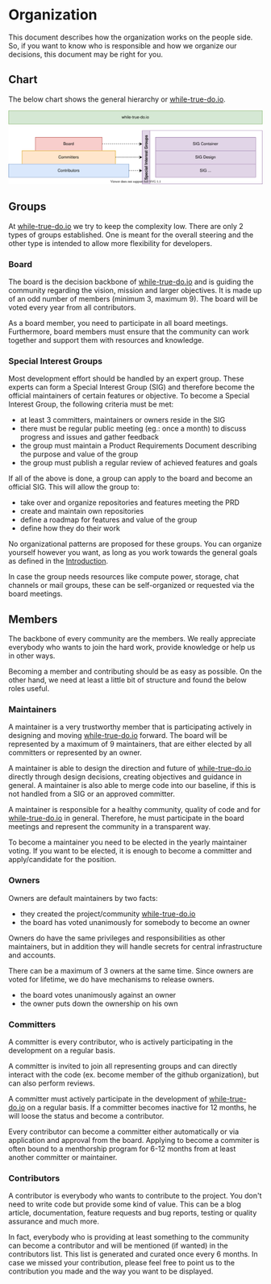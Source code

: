 # Organization

This document describes how the organization works on the people side. So, if
you want to know who is responsible and how we organize our decisions, this
document may be right for you.

## Chart

The below chart shows the general hierarchy or
[while-true-do.io](https://while-true-do.io).

![organization image](../assets/organization.drawio.svg)

## Groups

At [while-true-do.io](https://while-true-do.io) we try to keep the complexity
low. There are only 2 types of groups established. One is meant for the overall
steering and the other type is intended to allow more flexibility for
developers.

### Board

The board is the decision backbone of
[while-true-do.io](https://while-true-do.io) and is guiding the community
regarding the vision, mission and larger objectives. It is made up of an odd
number of members (minimum 3, maximum 9). The board will be voted every year
from all contributors.

As a board member, you need to participate in all board meetings.
Furthermore, board members must ensure that the community can work together and
support them with resources and knowledge.

### Special Interest Groups

Most development effort should be handled by an expert group. These experts can
form a Special Interest Group (SIG) and therefore become the official
maintainers of certain features or objective. To become a Special Interest
Group, the following criteria must be met:

- at least 3 committers, maintainers or owners reside in the SIG
- there must be regular public meeting (eg.: once a month) to discuss
  progress and issues and gather feedback
- the group must maintain a Product Requirements Document describing the purpose
  and value of the group
- the group must publish a regular review of achieved features and goals

If all of the above is done, a group can apply to the board and become an
official SIG. This will allow the group to:

- take over and organize repositories and features meeting the PRD
- create and maintain own repositories
- define a roadmap for features and value of the group
- define how they do their work

No organizational patterns are proposed for these groups. You can organize
yourself however you want, as long as you work towards the general goals as
defined in the [Introduction](../README.md).

In case the group needs resources like compute power, storage, chat channels or
mail groups, these can be self-organized or requested via the board meetings.

## Members

The backbone of every community are the members. We really appreciate everybody
who wants to join the hard work, provide knowledge or help us in other ways.

Becoming a member and contributing should be as easy as possible. On the other
hand, we need at least a little bit of structure and found the below roles
useful.

### Maintainers

A maintainer is a very trustworthy member that is participating actively in
designing and moving [while-true-do.io](https://while-true-do.io) forward. The
board will be represented by a maximum of 9 maintainers, that are either elected
by all committers or represented by an owner.

A maintainer is able to design the direction and future of
[while-true-do.io](https://while-true-do.io) directly through design decisions,
creating objectives and guidance in general. A maintainer is also able to merge
code into our baseline, if this is not handled from a SIG or an approved
committer.

A maintainer is responsible for a healthy community, quality of code and for
[while-true-do.io](https://while-true-do.io) in general. Therefore, he must
participate in the board meetings and represent the community in a transparent
way.

To become a maintainer you need to be elected in the yearly maintainer voting.
If you want to be elected, it is enough to become a committer and
apply/candidate for the position.

### Owners

Owners are default maintainers by two facts:

- they created the project/community [while-true-do.io](https://while-true-do.io)
- the board has voted unanimously for somebody to become an owner

Owners do have the same privileges and responsibilities as other maintainers,
but in addition they will handle secrets for central infrastructure and
accounts.

There can be a maximum of 3 owners at the same time. Since owners are voted for
lifetime, we do have mechanisms to release owners.

- the board votes unanimously against an owner
- the owner puts down the ownership on his own

### Committers

A committer is every contributor, who is actively participating in the
development on a regular basis.

A committer is invited to join all representing groups and can directly interact
with the code (ex. become member of the github organization), but can also
perform reviews.

A committer must actively participate in the development of
[while-true-do.io](https://while-true-do.io) on a regular basis. If a committer
becomes inactive for 12 months, he will loose the status and become a
contributor.

Every contributor can become a committer either automatically or via application
and approval from the board. Applying to become a commiter is often bound to
a menthorship program for 6-12 months from at least another committer or
maintainer.

### Contributors

A contributor is everybody who wants to contribute to the project. You don't
need to write code but provide some kind of value. This can be a blog article,
documentation, feature requests and bug reports, testing or quality assurance
and much more.

In fact, everybody who is providing at least something to the community can
become a contributor and will be mentioned (if wanted) in the contributors
list. This list is generated and curated once every 6 months. In case we missed
your contribution, please feel free to point us to the contribution you made
and the way you want to be displayed.
